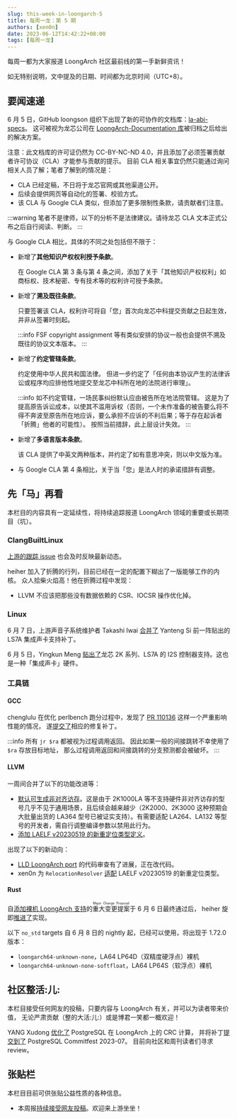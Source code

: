 ```yaml
---
slug: this-week-in-loongarch-5
title: 每周一龙：第 5 期
authors: [xen0n]
date: 2023-06-12T14:42:22+08:00
tags: [每周一龙]
---
```


每周一都为大家报道 LoongArch 社区最前线的第一手新鲜资讯！

<!-- truncate -->

如无特别说明，文中提及的日期、时间都为北京时间（UTC+8）。

## 要闻速递

6 月 5 日，GitHub loongson 组织下出现了新的可协作的文档库：[la-abi-specs](https://github.com/loongson/la-abi-specs)。
这可被视为龙芯公司在 [LoongArch-Documentation 库](https://github.com/loongson/LoongArch-Documentation)被归档之后给出的解决方案。

注意：此文档库的许可证仍然为 CC-BY-NC-ND 4.0，并且添加了必须签署贡献者许可协议（CLA）才能参与贡献的提示。
目前 CLA 相关事宜仍然只能通过询问相关人员了解；笔者了解到的情况是：

* CLA 已经定稿，不日将于龙芯官网或其他渠道公开。
* 后续会提供网页等自动化的签署、校验方式。
* 该 CLA 与 Google CLA 类似，但添加了更多限制性条款，请贡献者们注意。

:::warning
笔者不是律师，以下的分析不是法律建议。请待龙芯 CLA 文本正式公布之后自行阅读、判断。
:::

与 Google CLA 相比，具体的不同之处包括但不限于：

* 新增了**其他知识产权权利授予条款**。

  在 Google CLA 第 3 条与第 4 条之间，添加了关于「其他知识产权权利」如商标权、技术秘密、专有技术等的权利许可授予条款。

* 新增了**溯及既往条款**。

  只要签署该 CLA，权利许可将自「您」首次向龙芯中科提交贡献之日起生效，并非从签署时刻起。

  :::info
  FSF copyright assignment 等有类似安排的协议一般也会提供不溯及既往的协议文本版本。
  :::

* 新增了**约定管辖条款**。

  约定使用中华人民共和国法律。
  但进一步约定了「任何由本协议产生的法律诉讼或程序均应排他性地提交至龙芯中科所在地的法院进行审理」。

  :::info
  如不约定管辖，一场民事纠纷默认应由被告所在地法院管辖。
  这是为了提高原告诉讼成本，以使其不滥用诉权（否则，一个未作准备的被告要么将不得不奔波至原告所在地应诉，要么承担不应诉的不利后果；等于存在起诉者「折腾」他者的可能性）。
  按照当前措辞，此上层设计失效。
  :::

* 新增了**多语言版本条款**。

  该 CLA 提供了中英文两种版本，并约定了如有意思冲突，则以中文版为准。

* 与 Google CLA 第 4 条相比，关于当「您」是法人时的承诺措辞有调整。

## 先「马」再看

本栏目的内容具有一定延续性，将持续追踪报道 LoongArch 领域的重要或长期项目（坑）。

### ClangBuiltLinux

[上游的跟踪 issue](https://github.com/ClangBuiltLinux/linux/issues/1787)
也会及时反映最新动态。

heiher 加入了折腾的行列，目前已经在一定的配置下糊出了一版能够工作的内核。
众人拾柴火焰高！他在折腾过程中发现：

* LLVM 不应该把那些没有数据依赖的 CSR、IOCSR 操作优化掉。

### Linux

6 月 7 日，上游声音子系统维护者 Takashi Iwai [合并了](https://lore.kernel.org/loongarch/87mt1b1rif.wl-tiwai@suse.de/) Yanteng Si 前一阵贴出的 LS7A 集成声卡支持补丁。

6 月 5 日，Yingkun Meng [贴出了](https://lore.kernel.org/loongarch/20230605120934.2306548-1-mengyingkun@loongson.cn/)龙芯 2K 系列、LS7A 的 I2S 控制器支持。这也是一种「集成声卡」硬件。

### 工具链

#### GCC

chenglulu 在优化 perlbench 跑分过程中，发现了 [PR 110136](https://gcc.gnu.org/bugzilla/show_bug.cgi?id=110136)
这样一个严重影响性能的情况，
遂[提交了](https://gcc.gnu.org/pipermail/gcc-patches/2023-June/621006.html)相应的修复补丁。

:::info
所有 `jr $ra` 都被视为过程调用返回。
因此如果一般的间接跳转不幸使用了`$ra` 存放目标地址，
那么过程调用返回和间接跳转的分支预测都会被破坏。
:::

#### LLVM

一周间合并了以下的功能改进等：

* [默认可生成非对齐访存](https://reviews.llvm.org/D149946)。这是由于 2K1000LA 等不支持硬件非对齐访存的型号几乎不见于通用场景，且后续会越来越少（2K2000、2K3000 这种预期会大批量出货的 LA364 型号已被证实支持）。有需要适配 LA264、LA132 等型号的开发者，需自行调整编译参数以禁用此行为。
* [添加 LAELF v20230519 的新重定位类型定义](https://reviews.llvm.org/D152184)。

出现了以下的新动向：

* [LLD LoongArch port](https://reviews.llvm.org/D138135) 的代码审查有了进展，正在改代码。
* xen0n 为 `RelocationResolver` [适配](https://reviews.llvm.org/D152344) LAELF v20230519 的新重定位类型。

#### Rust

自[添加裸机 LoongArch 支持](https://github.com/rust-lang/compiler-team/issues/628)的<ruby>重大变更提案<rt>Major Change Proposal</rt></ruby>于 6 月 6 日最终通过后，
heiher 旋即[推进了](https://github.com/rust-lang/rust/pull/112310)实现。

以下 `no_std` targets 自 6 月 8 日的 nightly 起，已经可以使用，将出现于 1.72.0 版本：

* `loongarch64-unknown-none`，LA64 LP64D（双精度硬浮点）裸机
* `loongarch64-unknown-none-softfloat`，LA64 LP64S（软浮点）裸机

## 社区整活:儿:

本栏目接受任何网友的投稿，只要内容与 LoongArch 有关，并可以为读者带来价值，
无论严肃贡献（整的大活:儿:）或是博君一笑都一概欢迎！

YANG Xudong [优化了](https://www.postgresql.org/message-id/flat/b522a0c5-e3b2-99cc-6387-58134fb88cbe%40ymatrix.cn)
PostgreSQL 在 LoongArch 上的 CRC 计算，
并将补丁[提交到了](https://commitfest.postgresql.org/43/4353/)
PostgreSQL Commitfest 2023-07。
目前向社区和周刊读者们寻求 review。

## 张贴栏

本栏目目前可供张贴公益性质的各种信息。

* 本周报[持续接受网友投稿][call-for-submissions]。欢迎来上游坐坐！

[lauosc-debian]: https://bbs.loongarch.org/d/167-lauosc-debian-12-ports
[call-for-submissions]: https://github.com/loongson-community/areweloongyet/issues/16
